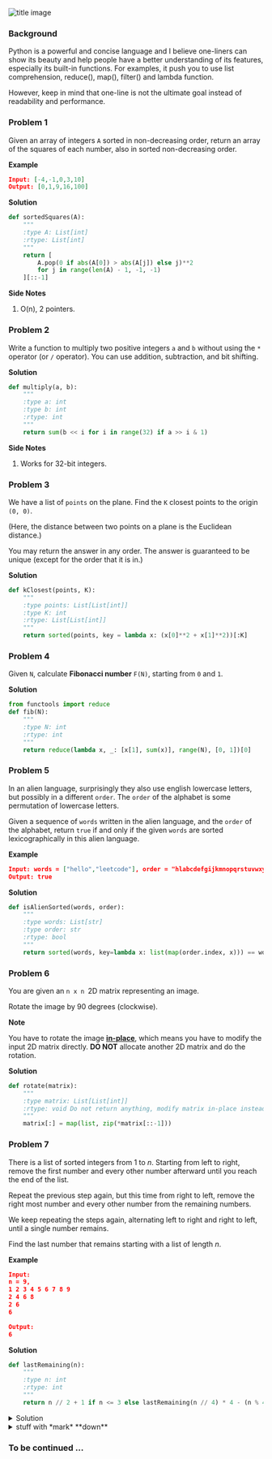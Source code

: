 ![title image](http://wx3.sinaimg.cn/mw690/006a0Rdhgy1fl1hfkq0jfj30ku0rsq7u.jpg)

### Background

Python is a powerful and concise language and I believe one-liners can show its beauty and help people have a better understanding of its features, especially its built-in functions. For examples, it push you to use list comprehension, reduce(), map(), filter() and lambda function.

However, keep in mind that one-line is not the ultimate goal instead of readability and performance.



### Problem 1

Given an array of integers `A` sorted in non-decreasing order, return an array of the squares of each number, also in sorted non-decreasing order.

**Example**

```json
Input: [-4,-1,0,3,10]
Output: [0,1,9,16,100]
```

**Solution**

```python
def sortedSquares(A):
    """
    :type A: List[int]
    :rtype: List[int]
    """
    return [
        A.pop(0 if abs(A[0]) > abs(A[j]) else j)**2
        for j in range(len(A) - 1, -1, -1)
    ][::-1]
```

**Side Notes**

1. O(n), 2 pointers.



### Problem 2

Write a function to multiply two positive integers `a` and `b` without using the `*` operator (or `/` operator). You can use addition, subtraction, and bit shifting.

**Solution**

```python
def multiply(a, b):
    """
    :type a: int
    :type b: int
    :rtype: int
    """
    return sum(b << i for i in range(32) if a >> i & 1)
```

**Side Notes**

1. Works for 32-bit integers.



### Problem 3

We have a list of `points` on the plane.  Find the `K` closest points to the origin `(0, 0)`.

(Here, the distance between two points on a plane is the Euclidean distance.) 

You may return the answer in any order.  The answer is guaranteed to be unique (except for the order that it is in.)

**Solution**

```python
def kClosest(points, K):
    """
    :type points: List[List[int]]
    :type K: int
    :rtype: List[List[int]]
    """
    return sorted(points, key = lambda x: (x[0]**2 + x[1]**2))[:K]

```



### Problem 4

Given `N`, calculate **Fibonacci number** `F(N)`, starting from `0` and `1`.

**Solution**

```python
from functools import reduce
def fib(N):
    """
    :type N: int
    :rtype: int
    """
    return reduce(lambda x, _: [x[1], sum(x)], range(N), [0, 1])[0]
```



### Problem 5

In an alien language, surprisingly they also use english lowercase letters, but possibly in a different `order`. The `order` of the alphabet is some permutation of lowercase letters.

Given a sequence of `words` written in the alien language, and the `order` of the alphabet, return `true` if and only if the given `words` are sorted lexicographically in this alien language.

**Example**

```json
Input: words = ["hello","leetcode"], order = "hlabcdefgijkmnopqrstuvwxyz"
Output: true
```

**Solution**

```python
def isAlienSorted(words, order):
    """
    :type words: List[str]
    :type order: str
    :rtype: bool
    """
    return sorted(words, key=lambda x: list(map(order.index, x))) == words
```



### Problem 6

You are given an `n x n `2D matrix representing an image.

Rotate the image by 90 degrees (clockwise).

**Note**

You have to rotate the image [**in-place**](https://en.wikipedia.org/wiki/In-place_algorithm), which means you have to modify the input 2D matrix directly. **DO NOT** allocate another 2D matrix and do the rotation.

**Solution**

```python
def rotate(matrix):
    """
    :type matrix: List[List[int]]
    :rtype: void Do not return anything, modify matrix in-place instead.
    """
    matrix[:] = map(list, zip(*matrix[::-1]))
```



### Problem 7

There is a list of sorted integers from 1 to *n*. Starting from left to right, remove the first number and every other number afterward until you reach the end of the list.

Repeat the previous step again, but this time from right to left, remove the right most number and every other number from the remaining numbers.

We keep repeating the steps again, alternating left to right and right to left, until a single number remains.

Find the last number that remains starting with a list of length *n*.

**Example**

```json
Input:
n = 9,
1 2 3 4 5 6 7 8 9
2 4 6 8
2 6
6

Output:
6
```

**Solution**

```python
def lastRemaining(n):
    """
    :type n: int
    :rtype: int
    """
    return n // 2 + 1 if n <= 3 else lastRemaining(n // 4) * 4 - (n % 4 < 2) * 2
```




<details><summary>Solution</summary>
<p>
```python
print("hello world!")
```
</p>
</details>


<details><summary>stuff with *mark* **down**</summary><p>

## _formatted_ **heading** with [a](link)

```python
{{standard 3-backtick code block omitted from here due to escaping issues}}
```

Collapsible until here.
</p></details>

### To be continued ...

